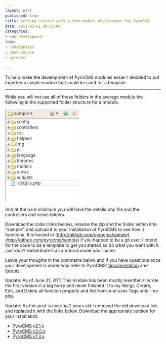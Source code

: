 ```yaml
---
layout: post
published: true
title: Getting started with custom module development for PyroCMS
date: 2011-02-01 00:30:00
categories:
- web-development
tags:
- codeigniter
- open-source
- pyrocms

---
```


To help make the development of PyroCMS modules easier I decided to put together a simple module that could be used for a template.

---


While you will not use all of these folders in the average module the following is the supported folder structure for a module.

![folder-structure.jpg](/assets/blog/folder-structure.jpg)

 And at the bare minimum you will have the details.php file and the controllers and views folders.

Download the code (links below), rename the zip and the folder within it to "sample", and upload it to your installation of PyroCMS to see how it functions. It is hosted at [http://github.com/pyrocms/sample](http://github.com/pyrocms/sample) if you happen to be a git user. I intend for the code to be a template to get you started so do what you want with it. Just don't redistribute it as a tutorial under your name.

Leave your thoughts in the comments below and if you have questions once your development is under way refer to PyroCMS' [documentation](http://documentation.pyrocms.com/) and [forums](http://forum.pyrocms.com).

Update: As of June 21, 2011 This module has been mostly rewritten (I wrote the first version in a big hurry and never finished it to my liking). Create, Edit, and Delete all function properly and the front-end uses Tags only - no php.

Update: As this post is nearing 2 years old I removed the old download link and replaced it with the links below. Download the appropriate version for your installation.

* [PyroCMS v2.1.x](https://github.com/pyrocms/sample/zipball/2.1/master)
* [PyroCMS v2.0.x](https://github.com/pyrocms/sample/zipball/2.0/master)
* [PyroCMS v1.3.x](https://github.com/pyrocms/sample/zipball/1.3/master)
